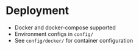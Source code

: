 # Deployment

- Docker and docker-compose supported
- Environment configs in `config/`
- See `config/docker/` for container configuration 